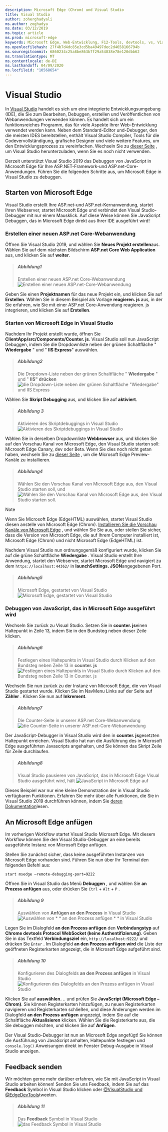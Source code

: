 ```yaml
---
description: Microsoft Edge (Chrom) und Visual Studio
title: Visual Studio
author: zoherghadyali
ms.author: zoghadya
ms.date: 03/12/2019
ms.topic: article
ms.prod: microsoft-edge
keywords: Microsoft Edge, Web-Entwicklung, F12-Tools, devtools, vs, Visual Studio, Debugger
ms.openlocfilehash: 27f4b7d4dc85e3cd5ba49497dec2d4658166794b
ms.sourcegitcommit: 6860234c25a8be863b7f29a54838e78e120dbb62
ms.translationtype: MT
ms.contentlocale: de-DE
ms.lasthandoff: 04/09/2020
ms.locfileid: "10568654"
---
```

# Visual Studio

In [Visual Studio](https://visualstudio.microsoft.com/vs/) handelt es sich um eine integrierte Entwicklungsumgebung (IDE), die Sie zum Bearbeiten, Debuggen, erstellen und Veröffentlichen von Webanwendungen verwenden können. Es handelt sich um ein funktionsreiches Programm, das für viele Aspekte Ihrer Web-Entwicklung verwendet werden kann. Neben dem Standard-Editor und-Debugger, den die meisten IDES bereitstellen, enthält Visual Studio Compiler, Tools für die Codevervollständigung, grafische Designer und viele weitere Features, um den Entwicklungsprozess zu vereinfachen. Wechseln Sie zu [dieser Seite](https://visualstudio.microsoft.com/downloads/) , um Visual Studio herunterzuladen, wenn Sie es noch nicht verwenden.

Derzeit unterstützt Visual Studio 2019 das Debuggen von JavaScript in Microsoft Edge für Ihre ASP\.NET-Framework-und ASP\.net-Core-Anwendungen. Führen Sie die folgenden Schritte aus, um Microsoft Edge in Visual Studio zu debuggen.

## Starten von Microsoft Edge
Visual Studio erstellt Ihre ASP\.net-und ASP\.net-Kernanwendung, startet Ihren Webserver, startet Microsoft Edge und verbindet den Visual Studio-Debugger mit nur einem Mausklick. Auf diese Weise können Sie JavaScript Debuggen, das in Microsoft Edge direkt aus Ihrer IDE ausgeführt wird!

### Erstellen einer neuen ASP.net Core-Webanwendung

Öffnen Sie Visual Studio 2019, und wählen Sie **Neues Projekt erstellen**aus. Wählen Sie auf dem nächsten Bildschirm **ASP\.net Core Web Application** aus, und klicken Sie auf **weiter**.

> ##### Abbildung1  
> Erstellen einer neuen ASP.net Core-Webanwendung ![ Erstellen einer neuen ASP.net-Core-Webanwendung](./media/create-new-project.png)  

Geben Sie einen **Projektnamen** für das neue Projekt ein, und klicken Sie auf **Erstellen**. Wählen Sie in diesem Beispiel als Vorlage **reagieren. js** aus, in der Sie erfahren, wie Sie mit einer ASP.net Core-Anwendung reagieren. js integrieren, und klicken Sie auf **Erstellen**.

### Starten von Microsoft Edge in Visual Studio

Nachdem Ihr Projekt erstellt wurde, öffnen Sie **ClientApp/src/Components/Counter. js**. Visual Studio soll nun JavaScript Debuggen, indem Sie die Dropdownliste neben der grünen Schaltfläche " **Wiedergabe** " und " **IIS Express**" auswählen. 

> ##### Abbildung2  
> Die Dropdown-Liste neben der grünen Schaltfläche " **Wiedergabe** " und " **IIS" drücken** 
> ![ die Dropdown-Liste neben der grünen Schaltfläche "Wiedergabe" und IIS Express](./media/vs-dropdown.png)  

Wählen Sie **Skript Debugging** aus, und klicken Sie auf **aktiviert**.

> ##### Abbildung 3  
> Aktivieren des Skriptdebuggings in Visual Studio ![ Aktivieren des Skriptdebuggings in Visual Studio](./media/enable-script-debugging.png)  

Wählen Sie in derselben Dropdownliste **Webbrowser** aus, und klicken Sie auf den Vorschau Kanal von Microsoft Edge, den Visual Studio starten soll: Microsoft Edge Canary, dev oder Beta. Wenn Sie dies noch nicht getan haben, wechseln Sie zu [dieser Seite](https://www.microsoftedgeinsider.com/download) , um die Microsoft Edge Preview-Kanäle zu installieren.

> ##### Abbildung4  
> Wählen Sie den Vorschau Kanal von Microsoft Edge aus, den Visual Studio starten soll, und ![ Wählen Sie den Vorschau Kanal von Microsoft Edge aus, den Visual Studio starten soll.](./media/set-web-browser.png)  

> [!NOTE]
> Wenn Sie Microsoft Edge (EdgeHTML) auswählen, startet Visual Studio diesen anstelle von Microsoft Edge (Chrom). [Installieren Sie die Vorschau Kanäle von Microsoft Edge](https://www.microsoftedgeinsider.com/download) , und wählen Sie Sie aus, oder stellen Sie sicher, dass die Version von Microsoft Edge, die auf Ihrem Computer installiert ist, Microsoft Edge (Chrom) und nicht Microsoft Edge (EdgeHTML) ist.

Nachdem Visual Studio nun ordnungsgemäß konfiguriert wurde, klicken Sie auf die grüne Schaltfläche **Wiedergabe** . Visual Studio erstellt Ihre Anwendung, startet den Webserver, startet Microsoft Edge und navigiert zu dem `https://localhost:44362/` in **launchSettings. JSON**angegebenen Port.

> ##### Abbildung5  
> Microsoft Edge, gestartet von Visual Studio ![ Microsoft Edge, gestartet von Visual Studio](./media/edge-launch.png)  

### Debuggen von JavaScript, das in Microsoft Edge ausgeführt wird

Wechseln Sie zurück zu Visual Studio. Setzen Sie in **counter. js**einen Haltepunkt in Zeile 13, indem Sie in den Bundsteg neben dieser Zeile klicken.

> ##### Abbildung6
> Festlegen eines Haltepunkts in Visual Studio durch Klicken auf den Bundsteg neben Zeile 13 in **counter. js** 
> ![ Festlegen eines Haltepunkts in Visual Studio durch Klicken auf den Bundsteg neben Zeile 13 in Counter. js](./media/set-breakpoint.png)  

Wechseln Sie nun zurück zu der Instanz von Microsoft Edge, die von Visual Studio gestartet wurde. Klicken Sie im NavMenu Links auf der Seite auf **Zähler** . Klicken Sie nun auf **Inkrement**.

> ##### Abbildung7
> Die Counter-Seite in unserer ASP.net Core-Webanwendung ![ die Counter-Seite in unserer ASP.net-Core-Webanwendung](./media/edge-counter.png)  

Der JavaScript-Debugger in Visual Studio wird den in **counter. js**gesetzten Haltepunkt erreichen. Visual Studio hat nun die Ausführung des in Microsoft Edge ausgeführten Javascripts angehalten, und Sie können das Skript Zeile für Zeile durchlaufen.

> ##### Abbildung8
> Visual Studio pausieren von JavaScript, das in Microsoft Edge Visual Studio ausgeführt wird, hält ![ JavaScript in Microsoft Edge auf](./media/hit-breakpoint.png)  

Dieses Beispiel war nur eine kleine Demonstration der in Visual Studio verfügbaren Funktionen. Erfahren Sie mehr über alle Funktionen, die Sie in Visual Studio 2019 durchführen können, indem Sie [deren Dokumentation](https://docs.microsoft.com/visualstudio/windows/?view=vs-2019)lesen.

## An Microsoft Edge anfügen
Im vorherigen Workflow startet Visual Studio Microsoft Edge. Mit diesem Workflow können Sie den Visual Studio-Debugger an eine bereits ausgeführte Instanz von Microsoft Edge anfügen. 

Stellen Sie zunächst sicher, dass keine ausgeführten Instanzen von Microsoft Edge vorhanden sind. Führen Sie nun über Ihr Terminal den folgenden Befehl aus:

```console
start msedge –remote-debugging-port=9222
```

Öffnen Sie in Visual Studio das Menü **Debuggen** , und wählen Sie **an Prozess anfügen** aus, oder drücken Sie `Ctrl`  +  `Alt`  +  `P` .

> ##### Abbildung 9
> Auswählen von **Anfügen an den Prozess** in Visual Studio ![ Auswählen von * * an den Prozess anfügen * * in Visual Studio](./media/attach-to-process.png)  

Legen Sie im Dialogfeld **an den Prozess anfügen** den **Verbindungstyp** auf **Chrome devtools Protocol WebSocket (keine Authentifizierung)**. Geben Sie in das Textfeld **Verbindungsziel** ein, `http://localhost:9222/` und drücken Sie `Enter` . Im Dialogfeld **an den Prozess anfügen wird** die Liste der geöffneten Registerkarten angezeigt, die in Microsoft Edge aufgeführt sind.

> ##### Abbildung 10
> Konfigurieren des Dialogfelds **an den Prozess anfügen** in Visual Studio ![ Konfigurieren des Dialogfelds an den Prozess anfügen in Visual Studio](./media/attach-to-process-dialog.png)  

Klicken Sie auf **auswählen.** .. und prüfen Sie **JavaScript (Microsoft Edge – Chrom)**. Sie können Registerkarten hinzufügen, zu neuen Registerkarten navigieren und Registerkarten schließen, und diese Änderungen werden im Dialogfeld **an den Prozess anfügen** angezeigt, indem Sie auf die Schaltfläche **Aktualisieren** klicken. Wählen Sie die Registerkarte aus, die Sie debuggen möchten, und klicken Sie auf **Anfügen**.

Der Visual Studio-Debugger ist nun an Microsoft Edge angefügt! Sie können die Ausführung von JavaScript anhalten, Haltepunkte festlegen und `console.log()` Anweisungen direkt im Fenster Debug-Ausgabe in Visual Studio anzeigen.

## Feedback senden
Wir möchten gerne mehr darüber erfahren, wie Sie mit JavaScript in Visual Studio arbeiten können! Senden Sie uns Feedback, indem Sie auf das **Feedback** Symbol in Visual Studio klicken oder [@VisualStudio und @EdgeDevTools](https://twitter.com/intent/tweet?text=@VisualStudio+@EdgeDevTools)tweeten.

> ##### Abbildung 11
> Das **Feedback** Symbol in Visual Studio ![ das Feedback Symbol in Visual Studio](./media/feedback-icon.png)  
